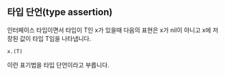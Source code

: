 ## 타입 단언(type assertion)
인터페이스 타입이면서 타입이 T인 x가 있을때 다음의 표현은 x가 nil이 아니고 x에 저장된 값이 타입 T임을 나타냅니다.
```
x.(T)
```
이런 표기법을 타입 단언이라고 부릅니다.
